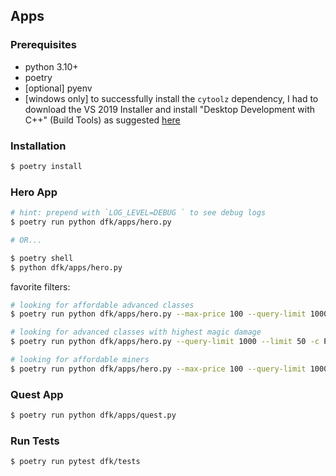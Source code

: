 ## Apps

### Prerequisites

- python 3.10+
- poetry
- [optional] pyenv
- [windows only] to successfully install the `cytoolz` dependency, I had to download the VS 2019 Installer and install "Desktop Development with C++" (Build Tools) as suggested [here](https://github.com/pytoolz/cytoolz/issues/151#issuecomment-978450797)

### Installation

```bash
$ poetry install
```

### Hero App

```bash
# hint: prepend with `LOG_LEVEL=DEBUG ` to see debug logs
$ poetry run python dfk/apps/hero.py

# OR...

$ poetry shell
$ python dfk/apps/hero.py
```

favorite filters:
```bash
# looking for affordable advanced classes
$ poetry run python dfk/apps/hero.py --max-price 100 --query-limit 1000 --limit 50 -c Paladin -c DarkKnight -c Summoner -c Ninja -c Dragoon -c Sage -c DreadKnight --order-by csAvg

# looking for advanced classes with highest magic damage
$ poetry run python dfk/apps/hero.py --query-limit 1000 --limit 50 -c Paladin -c DarkKnight -c Summoner -c Ninja -c Dragoon -c Sage -c DreadKnight --order-by magDmg

# looking for affordable miners
$ poetry run python dfk/apps/hero.py --max-price 100 --query-limit 1000 --limit 50 -c Warrior -c Knight -c Paladin -c DarkKnight -c Dragoon -p mining --order-by ps
```

### Quest App

```bash
$ poetry run python dfk/apps/quest.py
```

### Run Tests

```bash
$ poetry run pytest dfk/tests
```
